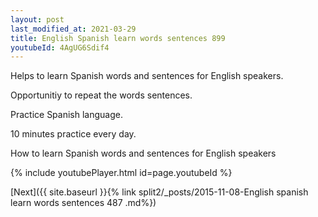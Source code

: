 ```yaml
---
layout: post
last_modified_at: 2021-03-29
title: English Spanish learn words sentences 899 
youtubeId: 4AgUG6Sdif4
---
```

 
 
Helps to learn Spanish words and sentences for English speakers.

Opportunitiy to repeat the words sentences. 

Practice Spanish language. 
 
10 minutes practice every day. 
 
How to learn Spanish words and sentences for English speakers 
 
{% include youtubePlayer.html id=page.youtubeId %}
 
 
[Next]({{ site.baseurl }}{% link  split2/_posts/2015-11-08-English spanish learn words sentences 487 .md%})
 
